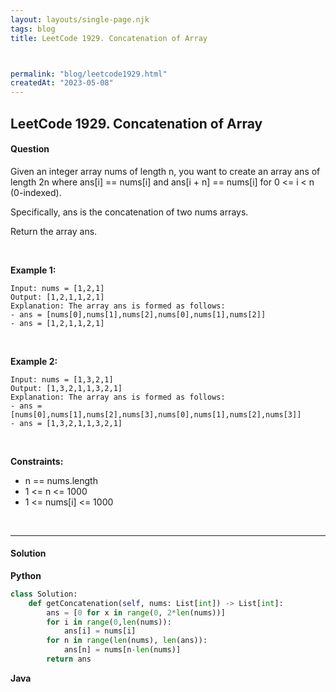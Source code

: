 ```yaml
---
layout: layouts/single-page.njk
tags: blog
title: LeetCode 1929. Concatenation of Array



permalink: "blog/leetcode1929.html"
createdAt: "2023-05-08"
---
```


## LeetCode 1929. Concatenation of Array


#### Question
Given an integer array nums of length n, you want to create an array ans of length 2n where ans[i] == nums[i] and ans[i + n] == nums[i] for 0 <= i < n (0-indexed).

Specifically, ans is the concatenation of two nums arrays.

Return the array ans.

<p>&nbsp;</p>

**Example 1:**

    Input: nums = [1,2,1]
    Output: [1,2,1,1,2,1]
    Explanation: The array ans is formed as follows:
    - ans = [nums[0],nums[1],nums[2],nums[0],nums[1],nums[2]]
    - ans = [1,2,1,1,2,1]

<p>&nbsp;</p>

**Example 2:**

    Input: nums = [1,3,2,1]
    Output: [1,3,2,1,1,3,2,1]
    Explanation: The array ans is formed as follows:
    - ans = [nums[0],nums[1],nums[2],nums[3],nums[0],nums[1],nums[2],nums[3]]
    - ans = [1,3,2,1,1,3,2,1]

<p>&nbsp;</p>




**Constraints:**


* n == nums.length
* 1 <= n <= 1000
* 1 <= nums[i] <= 1000




<p>&nbsp;</p>

---
  

#### Solution
**Python**
```Python
class Solution:
    def getConcatenation(self, nums: List[int]) -> List[int]:
        ans = [0 for x in range(0, 2*len(nums))]
        for i in range(0,len(nums)):
            ans[i] = nums[i]
        for n in range(len(nums), len(ans)):
            ans[n] = nums[n-len(nums)]
        return ans
```

**Java**